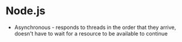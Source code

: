 # Node.js 

* Asynchronous - responds to threads in the order that they arrive, doesn't have to wait for a resource to be available to continue